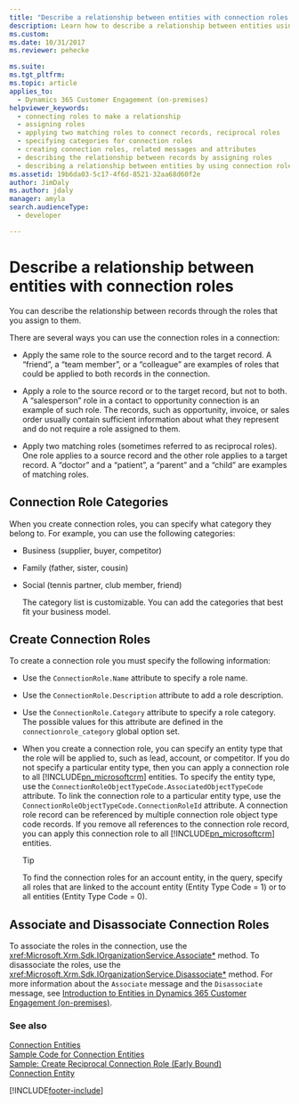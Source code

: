 ```yaml
---
title: "Describe a relationship between entities with connection roles (Developer Guide for Dynamics 365 Customer Engagement (on-premises)) | MicrosoftDocs"
description: Learn how to describe a relationship between entities using create connection roles and connection role categories in Customer Engagement (on-premises).
ms.custom: 
ms.date: 10/31/2017
ms.reviewer: pehecke

ms.suite: 
ms.tgt_pltfrm: 
ms.topic: article
applies_to: 
  - Dynamics 365 Customer Engagement (on-premises)
helpviewer_keywords: 
  - connecting roles to make a relationship
  - assigning roles
  - applying two matching roles to connect records, reciprocal roles
  - specifying categories for connection roles
  - creating connection roles, related messages and attributes
  - describing the relationship between records by assigning roles
  - describing a relationship between entities by using connection roles
ms.assetid: 19b6da03-5c17-4f6d-8521-32aa68d60f2e
author: JimDaly
ms.author: jdaly
manager: amyla
search.audienceType: 
  - developer

---
```

# Describe a relationship between entities with connection roles

You can describe the relationship between records through the roles that you assign to them.  
  
 There are several ways you can use the connection roles in a connection:  
  
-   Apply the same role to the source record and to the target record. A “friend”, a “team member”, or a “colleague” are examples of roles that could be applied to both records in the connection.  
  
-   Apply a role to the source record or to the target record, but not to both. A “salesperson” role in a contact to opportunity connection is an example of such role. The records, such as opportunity, invoice, or sales order usually contain sufficient information about what they represent and do not require a role assigned to them.  
  
-   Apply two matching roles (sometimes referred to as reciprocal roles). One role applies to a source record and the other role applies to a target record. A “doctor” and a “patient”, a “parent” and a “child” are examples of matching roles.  
  
## Connection Role Categories  
 When you create connection roles, you can specify what category they belong to. For example, you can use the following categories:  
  
- Business (supplier, buyer, competitor)  
  
- Family (father, sister, cousin)  
  
- Social (tennis partner, club member, friend)  
  
  The category list is customizable. You can add the categories that best fit your business model.  
  
## Create Connection Roles  
 To create a connection role you must specify the following information:  
  
- Use the `ConnectionRole.Name` attribute to specify a role name.  
  
- Use the `ConnectionRole.Description` attribute to add a role description.  
  
- Use the `ConnectionRole.Category` attribute to specify a role category. The possible values for this attribute are defined in the `connectionrole_category` global option set.  
  
- When you create a connection role, you can specify an entity type that the role will be applied to, such as lead, account, or competitor. If you do not specify a particular entity type, then you can apply a connection role to all [!INCLUDE[pn_microsoftcrm](../includes/pn-microsoftcrm.md)] entities. To specify the entity type, use the `ConnectionRoleObjectTypeCode.AssociatedObjectTypeCode` attribute. To link the connection role to a particular entity type, use the `ConnectionRoleObjectTypeCode.ConnectionRoleId` attribute. A connection role record can be referenced by multiple connection role object type code records. If you remove all references to the connection role record, you can apply this connection role to all [!INCLUDE[pn_microsoftcrm](../includes/pn-microsoftcrm.md)] entities.  
  
  > [!TIP]
  >  To find the connection roles for an account entity, in the query, specify all roles that are linked to the account entity (Entity Type Code = 1) or to all entities (Entity Type Code = 0).  
  
## Associate and Disassociate Connection Roles  
 To associate the roles in the connection, use the <xref:Microsoft.Xrm.Sdk.IOrganizationService.Associate*> method. To disassociate the roles, use the <xref:Microsoft.Xrm.Sdk.IOrganizationService.Disassociate*> method. For more information about the `Associate` message and the `Disassociate` message, see [Introduction to Entities in Dynamics 365 Customer Engagement (on-premises)](introduction-entities.md).  
  
### See also  
 [Connection Entities](connection-entities.md)   
 [Sample Code for Connection Entities](sample-code-connection-entities.md)   
 [Sample: Create Reciprocal Connection Role (Early Bound)](sample-create-reciprocal-connection-role-early-bound.md)   
 [Connection Entity](entities/connection.md)


[!INCLUDE[footer-include](../../../includes/footer-banner.md)]